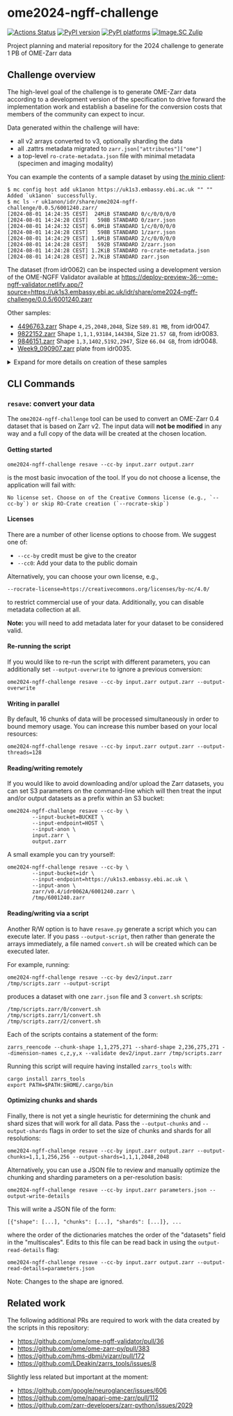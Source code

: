 # ome2024-ngff-challenge

[![Actions Status][actions-badge]][actions-link]
[![PyPI version][pypi-version]][pypi-link]
[![PyPI platforms][pypi-platforms]][pypi-link]
[![Image.SC Zulip][zulip-badge]][zulip-link]

<!-- SPHINX-START -->

<!-- prettier-ignore-start -->
[actions-badge]:            https://github.com/ome/ome2024-ngff-challenge/workflows/CI/badge.svg
[actions-link]:             https://github.com/ome/ome2024-ngff-challenge/actions
[conda-badge]:              https://img.shields.io/conda/vn/conda-forge/ome2024-ngff-challenge
[conda-link]:               https://github.com/conda-forge/ome2024-ngff-challenge-feedstock
[github-discussions-badge]: https://img.shields.io/static/v1?label=Discussions&message=Ask&color=blue&logo=github
[github-discussions-link]:  https://github.com/ome/ome2024-ngff-challenge/discussions
[pypi-link]:                https://pypi.org/project/ome2024-ngff-challenge/
[pypi-platforms]:           https://img.shields.io/pypi/pyversions/ome2024-ngff-challenge
[pypi-version]:             https://img.shields.io/pypi/v/ome2024-ngff-challenge
[rtd-badge]:                https://readthedocs.org/projects/ome2024-ngff-challenge/badge/?version=latest
[rtd-link]:                 https://ome2024-ngff-challenge.readthedocs.io/en/latest/?badge=latest
[zulip-badge]:              https://img.shields.io/badge/zulip-join_chat-brightgreen.svg
[zulip-link]:               https://imagesc.zulipchat.com/#narrow/stream/328251-NGFF

<!-- prettier-ignore-end -->

Project planning and material repository for the 2024 challenge to generate 1 PB
of OME-Zarr data

## Challenge overview

The high-level goal of the challenge is to generate OME-Zarr data according to a
development version of the specification to drive forward the implementation
work and establish a baseline for the conversion costs that members of the
community can expect to incur.

Data generated within the challenge will have:

- all v2 arrays converted to v3, optionally sharding the data
- all .zattrs metadata migrated to `zarr.json["attributes"]["ome"]`
- a top-level `ro-crate-metadata.json` file with minimal metadata (specimen and
  imaging modality)

You can example the contents of a sample dataset by using
[the minio client](https://github.com/minio/mc):

```
$ mc config host add uk1anon https://uk1s3.embassy.ebi.ac.uk "" ""
Added `uk1anon` successfully.
$ mc ls -r uk1anon/idr/share/ome2024-ngff-challenge/0.0.5/6001240.zarr/
[2024-08-01 14:24:35 CEST]  24MiB STANDARD 0/c/0/0/0/0
[2024-08-01 14:24:28 CEST]   598B STANDARD 0/zarr.json
[2024-08-01 14:24:32 CEST] 6.0MiB STANDARD 1/c/0/0/0/0
[2024-08-01 14:24:28 CEST]   598B STANDARD 1/zarr.json
[2024-08-01 14:24:29 CEST] 1.6MiB STANDARD 2/c/0/0/0/0
[2024-08-01 14:24:28 CEST]   592B STANDARD 2/zarr.json
[2024-08-01 14:24:28 CEST] 1.2KiB STANDARD ro-crate-metadata.json
[2024-08-01 14:24:28 CEST] 2.7KiB STANDARD zarr.json
```

The dataset (from idr0062) can be inspected using a development version of the
OME-NGFF Validator available at
<https://deploy-preview-36--ome-ngff-validator.netlify.app/?source=https://uk1s3.embassy.ebi.ac.uk/idr/share/ome2024-ngff-challenge/0.0.5/6001240.zarr>

Other samples:

- [4496763.zarr](https://deploy-preview-36--ome-ngff-validator.netlify.app/?source=https://uk1s3.embassy.ebi.ac.uk/idr/share/ome2024-ngff-challenge/4496763.zarr)
  Shape `4,25,2048,2048`, Size `589.81 MB`, from idr0047.
- [9822152.zarr](https://deploy-preview-36--ome-ngff-validator.netlify.app/?source=https://uk1s3.embassy.ebi.ac.uk/idr/share/ome2024-ngff-challenge/0.0.5/9822152.zarr)
  Shape `1,1,1,93184,144384`, Size `21.57 GB`, from idr0083.
- [9846151.zarr](https://deploy-preview-36--ome-ngff-validator.netlify.app/?source=https://uk1s3.embassy.ebi.ac.uk/idr/share/ome2024-ngff-challenge/0.0.5/9846151.zarr)
  Shape `1,3,1402,5192,2947`, Size `66.04 GB`, from idr0048.
- [Week9_090907.zarr](https://deploy-preview-36--ome-ngff-validator.netlify.app/?source=https://uk1s3.embassy.ebi.ac.uk/idr/share/ome2024-ngff-challenge/0.0.5/idr0035/Week9_090907.zarr)
  plate from idr0035.

 <details><summary>Expand for more details on creation of these samples</summary>

<hr>

`4496763.json` was created with ome2024-ngff-challenge commit `0e1809bf3b`.

First the config details were generated with:

```
$ ome2024-ngff-challenge --input-bucket=idr --input-endpoint=https://uk1s3.embassy.ebi.ac.uk --input-anon zarr/v0.4/idr0047A/4496763.zarr params_4496763.json --output-write-details
```

The `params_4496763.json` file was edited to set "shards" to:
`[4, 1, sizeY, sizeX]` for each pyramid resolution to create a single shard for
each Z section.

```
# params_4496763.json
[{"shape": [4, 25, 2048, 2048], "chunks": [1, 1, 2048, 2048], "shards": [4, 1, 2048, 2048]}, {"shape": [4, 25, 1024, 1024], "chunks": [1, 1, 1024, 1024], "shards": [4, 1, 1024, 1024]}, {"shape": [4, 25, 512, 512], "chunks": [1, 1, 512, 512], "shards": [4, 1, 512, 512]}, {"shape": [4, 25, 256, 256], "chunks": [1, 1, 256, 256], "shards": [4, 1, 256, 256]}, {"shape": [4, 25, 128, 128], "chunks": [1, 1, 128, 128], "shards": [4, 1, 128, 128]}, {"shape": [4, 25, 64, 64], "chunks": [1, 1, 64, 64], "shards": [4, 1, 64, 64]}]
```

This was then used to run the conversion:

```
ome2024-ngff-challenge --input-bucket=idr --input-endpoint=https://uk1s3.embassy.ebi.ac.uk --input-anon zarr/v0.4/idr0047A/4496763.zarr 4496763.zarr --output-read-details params_4496763.json
```

<hr>

`9822152.zarr` was created with ome2024-ngff-challenge commit `f17a6de963`.

The chunks and shard shapes are specified to be the same for all resolution
levels. This is required since the smaller resolution levels of the source image
at
https://ome.github.io/ome-ngff-validator/?source=https://uk1s3.embassy.ebi.ac.uk/idr/zarr/v0.4/idr0083A/9822152.zarr
have chunks that correspond to the resolution shape, e,g, `1,1,1,91,141` and
this will fail to convert using a shard shape of `1,1,1,4096,4096`.

Took 34 minutes to run conversion with this command:

```
$ ome2024-ngff-challenge --input-bucket=idr --input-endpoint=https://uk1s3.embassy.ebi.ac.uk --input-anon zarr/v0.4/idr0083A/9822152.zarr 9822152.zarr --output-shards=1,1,1,4096,4096 --output-chunks=1,1,1,1024,1024 --log debug
```

<hr>

Took 9 hours to run this conversion:

```
$ ome2024-ngff-challenge 9846151.zarr/0 will/9846151_2D_chunks_3.zarr --output-shards=1,1,1,4096,4096 --output-chunks=1,1,1,1024,1024 --log debug
```

<hr>

Plate conversion, took 19 minutes, choosing a shard size that contained a whole
image. Image shape is `1,3,1,1024,1280`.

```
$ ome2024-ngff-challenge --input-bucket=bia-integrator-data --input-endpoint=https://uk1s3.embassy.ebi.ac.uk --input-anon S-BIAD847/0762bf96-4f01-454d-9b13-5c8438ea384f/0762bf96-4f01-454d-9b13-5c8438ea384f.zarr /data/will/idr0035/Week9_090907.zarr --output-shards=1,3,1,1024,2048 --output-chunks=1,1,1,1024,1024 --log debug
```

 </details>

## CLI Commands

### `resave`: convert your data

The `ome2024-ngff-challenge` tool can be used to convert an OME-Zarr 0.4 dataset
that is based on Zarr v2. The input data will **not be modified** in any way and
a full copy of the data will be created at the chosen location.

#### Getting started

```
ome2024-ngff-challenge resave --cc-by input.zarr output.zarr
```

is the most basic invocation of the tool. If you do not choose a license, the
application will fail with:

```
No license set. Choose on of the Creative Commons license (e.g., `--cc-by`) or skip RO-Crate creation (`--rocrate-skip`)
```

#### Licenses

There are a number of other license options to choose from. We suggest one of:

- `--cc-by` credit must be give to the creator
- `--cc0`: Add your data to the public domain

Alternatively, you can choose your own license, e.g.,

`--rocrate-license=https://creativecommons.org/licenses/by-nc/4.0/`

to restrict commercial use of your data. Additionally, you can disable metadata
collection at all.

**Note:** you will need to add metadata later for your dataset to be considered
valid.

#### Re-running the script

If you would like to re-run the script with different parameters, you can
additionally set `--output-overwrite` to ignore a previous conversion:

```
ome2024-ngff-challenge resave --cc-by input.zarr output.zarr --output-overwrite
```

#### Writing in parallel

By default, 16 chunks of data will be processed simultaneously in order to bound
memory usage. You can increase this number based on your local resources:

```
ome2024-ngff-challenge resave --cc-by input.zarr output.zarr --output-threads=128
```

#### Reading/writing remotely

If you would like to avoid downloading and/or upload the Zarr datasets, you can
set S3 parameters on the command-line which will then treat the input and/or
output datasets as a prefix within an S3 bucket:

```
ome2024-ngff-challenge resave --cc-by \
        --input-bucket=BUCKET \
        --input-endpoint=HOST \
        --input-anon \
        input.zarr \
        output.zarr
```

A small example you can try yourself:

```
ome2024-ngff-challenge resave --cc-by \
        --input-bucket=idr \
        --input-endpoint=https://uk1s3.embassy.ebi.ac.uk \
        --input-anon \
        zarr/v0.4/idr0062A/6001240.zarr \
        /tmp/6001240.zarr
```

#### Reading/writing via a script

Another R/W option is to have `resave.py` generate a script which you can
execute later. If you pass `--output-script`, then rather than generate the
arrays immediately, a file named `convert.sh` will be created which can be
executed later.

For example, running:

```
ome2024-ngff-challenge resave --cc-by dev2/input.zarr /tmp/scripts.zarr --output-script
```

produces a dataset with one `zarr.json` file and 3 `convert.sh` scripts:

```
/tmp/scripts.zarr/0/convert.sh
/tmp/scripts.zarr/1/convert.sh
/tmp/scripts.zarr/2/convert.sh
```

Each of the scripts contains a statement of the form:

```
zarrs_reencode --chunk-shape 1,1,275,271 --shard-shape 2,236,275,271 --dimension-names c,z,y,x --validate dev2/input.zarr /tmp/scripts.zarr
```

Running this script will require having installed `zarrs_tools` with:

```
cargo install zarrs_tools
export PATH=$PATH:$HOME/.cargo/bin
```

#### Optimizing chunks and shards

Finally, there is not yet a single heuristic for determining the chunk and shard
sizes that will work for all data. Pass the `--output-chunks` and
`--output-shards` flags in order to set the size of chunks and shards for all
resolutions:

```
ome2024-ngff-challenge resave --cc-by input.zarr output.zarr --output-chunks=1,1,1,256,256 --output-shards=1,1,1,2048,2048
```

Alternatively, you can use a JSON file to review and manually optimize the
chunking and sharding parameters on a per-resolution basis:

```
ome2024-ngff-challenge resave --cc-by input.zarr parameters.json --output-write-details
```

This will write a JSON file of the form:

```
[{"shape": [...], "chunks": [...], "shards": [...]}, ...
```

where the order of the dictionaries matches the order of the "datasets" field in
the "multiscales". Edits to this file can be read back in using the
`output-read-details` flag:

```
ome2024-ngff-challenge resave --cc-by input.zarr output.zarr --output-read-details=parameters.json
```

Note: Changes to the shape are ignored.

## Related work

The following additional PRs are required to work with the data created by the
scripts in this repository:

- https://github.com/ome/ome-ngff-validator/pull/36
- https://github.com/ome/ome-zarr-py/pull/383
- https://github.com/hms-dbmi/vizarr/pull/172
- https://github.com/LDeakin/zarrs_tools/issues/8

Slightly less related but important at the moment:

- https://github.com/google/neuroglancer/issues/606
- https://github.com/ome/napari-ome-zarr/pull/112
- https://github.com/zarr-developers/zarr-python/issues/2029
